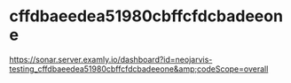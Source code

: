 # cffdbaeedea51980cbffcfdcbadeeone
https://sonar.server.examly.io/dashboard?id=neojarvis-testing_cffdbaeedea51980cbffcfdcbadeeone&amp;codeScope=overall
